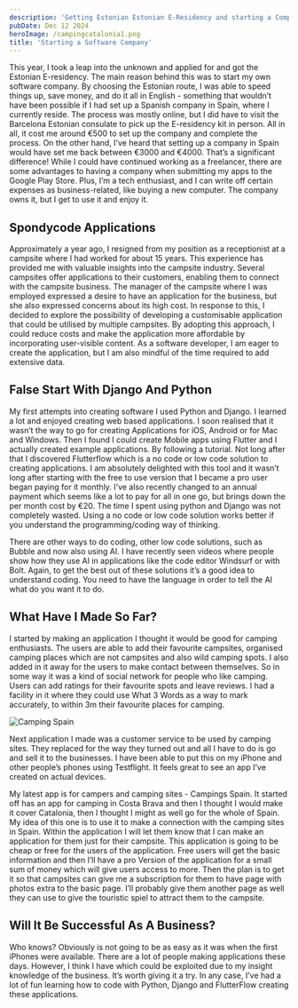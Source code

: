 ```yaml
---
description: 'Getting Estonian Estonian E-Residency and starting a Company'
pubDate: Dec 12 2024
heroImage: /campingcatalonia1.png
title: 'Starting a Software Company'
---
```


This year, I took a leap into the unknown and applied for and got the Estonian E-residency. The main reason behind this was to start my own software company. By choosing the Estonian route, I was able to speed things up, save money, and do it all in English - something that wouldn’t have been possible if I had set up a Spanish company in Spain, where I currently reside. The process was mostly online, but I did have to visit the Barcelona Estonian consulate to pick up the E-residency kit in person. All in all, it cost me around €500 to set up the company and complete the process. On the other hand, I’ve heard that setting up a company in Spain would have set me back between €3000 and €4000. That’s a significant difference! While I could have continued working as a freelancer, there are some advantages to having a company when submitting my apps to the Google Play Store. Plus, I’m a tech enthusiast, and I can write off certain expenses as business-related, like buying a new computer. The company owns it, but I get to use it and enjoy it.

## Spondycode Applications

Approximately a year ago, I resigned from my position as a receptionist at a campsite where I had worked for about 15 years. This experience has provided me with valuable insights into the campsite industry.
Several campsites offer applications to their customers, enabling them to connect with the campsite business. The manager of the campsite where I was employed expressed a desire to have an application for the business, but she also expressed concerns about its high cost.
In response to this, I decided to explore the possibility of developing a customisable application that could be utilised by multiple campsites. By adopting this approach, I could reduce costs and make the application more affordable by incorporating user-visible content. As a software developer, I am eager to create the application, but I am also mindful of the time required to add extensive data.

## False Start With Django And Python

My first attempts into creating software I used Python and Django. I learned a lot and enjoyed creating web based applications. I soon realised that it wasn’t the way to go for creating Applications for iOS, Android or for Mac and Windows. Then I found I could create Mobile apps using Flutter and I actually created example applications. By following a tutorial. Not long after that I discovered Flutterflow which is a no code or low code solution to creating applications. I am absolutely delighted with this tool and it wasn’t long after starting with the free to use version that I became a pro user began paying for it monthly. I’ve also recently changed to an annual payment which seems like a lot to pay for all in one go, but brings down the per month cost by €20. The time I spent using python and Django was not completely wasted. Using a no code or low code solution works better if you understand the programming/coding way of thinking.

There are other ways to do coding, other low code solutions, such as Bubble and now also using AI. I have recently seen videos where people show how they use AI in applications like the code editor Windsurf or with Bolt. Again, to get the best out of these solutions it’s a good idea to understand coding. You need to have the language in order to tell the AI what do you want it to do.

## What Have I Made So Far?

I started by making an application I thought it would be good for camping enthusiasts. The users are able to add their favourite campsites, organised camping places which are not campsites and also wild camping spots. I also added in it away for the users to make contact between themselves. So in some way it was a kind of social network for people who like camping. Users can add ratings for their favourite spots and leave reviews. I had a facility in it where they could use What 3 Words as a way to mark accurately, to within 3m their favourite places for camping.

![Camping Spain](/CampingCataloniaFox1.jpeg)

Next application I made was a customer service to be used by camping sites. They replaced for the way they turned out and all I have to do is go and sell it to the businesses. I have been able to put this on my iPhone and other people’s phones using Testflight. It feels great to see an app I’ve created on actual devices.

My latest app is for campers and camping sites - Campings Spain. It started off has an app for camping in Costa Brava and then I thought I would make it cover Catalonia, then I thought I might as well go for the whole of Spain. My idea of this one is to use it to make a connection with the camping sites in Spain. Within the application I will let them know that I can make an application for them just for their campsite. This application is going to be cheap or free for the users of the application. Free users will get the basic information and then I’ll have a pro Version of the application for a small sum of money which will give users access to more. Then the plan is to get it so that campsites can give me a subscription for them to have page with photos extra to the basic page. I’ll probably give them another page as well they can use to give the touristic spiel to attract them to the campsite.

## Will It Be Successful As A Business?

Who knows? Obviously is not going to be as easy as it was when the first iPhones were available. There are a lot of people making applications these days. However, I think I have which could be exploited due to my insight knowledge of the business. It’s worth giving it a try. In any case, I’ve had a lot of fun learning how to code with Python, Django and FlutterFlow creating these applications.

